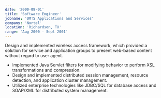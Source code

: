 ```yaml
---
date: '2000-08-01'
title: 'Software Engineer'
jobname: 'UMTS Applications and Services'
company: 'Nortel'
location: 'Richardson, TX'
range: 'Aug 2000 - Sept 2001'
---
```


Design and implemented wireless access framework, which provided a solution for service and application groups to present web-based content without regard to user agent.

- Implemented Java Servlet filters for modifying behavior to perform XSL transformations and compression.
- Design and implemented distributed session management, resource detection, and application cluster management.
- Utilized enterprise technologies like JDBC/SQL for database access and SOAP/XML for distributed system management.
